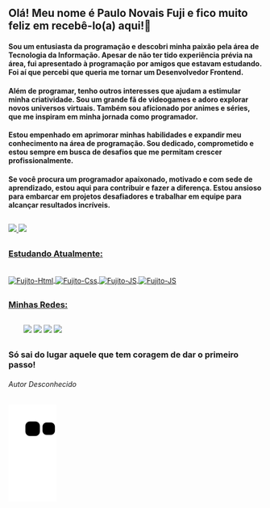 <h2> Olá! Meu nome é Paulo Novais Fuji e fico muito feliz em recebê-lo(a) aqui!👋</h2>

#### Sou um entusiasta da programação e descobri minha paixão pela área de Tecnologia da Informação. Apesar de não ter tido experiência prévia na área, fui apresentado à programação por amigos que estavam estudando. Foi aí que percebi que queria me tornar um Desenvolvedor Frontend.
#### Além de programar, tenho outros interesses que ajudam a estimular minha criatividade. Sou um grande fã de videogames e adoro explorar novos universos virtuais. Também sou aficionado por animes e séries, que me inspiram em minha jornada como programador.
#### Estou empenhado em aprimorar minhas habilidades e expandir meu conhecimento na área de programação. Sou dedicado, comprometido e estou sempre em busca de desafios que me permitam crescer profissionalmente.
#### Se você procura um programador apaixonado, motivado e com sede de aprendizado, estou aqui para contribuir e fazer a diferença. Estou ansioso para embarcar em projetos desafiadores e trabalhar em equipe para alcançar resultados incríveis.

##

<div align="space-evenly">
    <a href="https://github.com/fujitodev">
    <img height="160em" src="https://github-readme-stats.vercel.app/api?username=fujitodev&show_icons=true&theme=github_dark&include_all_commits=true&count_private=true"/>
    <img height="160em" src="https://github-readme-stats.vercel.app/api/top-langs/?username=fujitodev&layout=compact&langs_count=7&theme=github_dark"/>
</div>
  
##
  
  ### Estudando Atualmente:
  <div style="display: inline_block"><br>
        <img align="center" alt="Fujito-Html" height="50" width="60" src="https://cdn.jsdelivr.net/gh/devicons/devicon/icons/html5/html5-original.svg">
        <img align="center" alt="Fujito-Css" height="50" width="60" src="https://cdn.jsdelivr.net/gh/devicons/devicon/icons/css3/css3-original.svg">
        <img align="center" alt="Fujito-JS" height="50" width="60" src="https://cdn.jsdelivr.net/gh/devicons/devicon/icons/javascript/javascript-original.svg">
        <img align="center" alt="Fujito-JS" height="50" width="60" src="https://cdn.jsdelivr.net/gh/devicons/devicon/icons/python/python-original-wordmark.svg" />
  </div>
    
  ##
    
  ### Minhas Redes:
  <div style="margin: 30px">
    <a href="https://www.linkedin.com/in/PauloFuji/" target ="_blank"><img src="https://img.shields.io/badge/LinkedIn-0077B5?style=for-the-badge&logo=linkedin&logoColor=white" target="_blank"></a>  
    <a href="mailto:paulo.novaisfuji@gmail.com" target="_blank"><img src="https://img.shields.io/badge/Gmail-D14836?style=for-the-badge&logo=gmail&logoColor=white"></a>
    <a href="https://instagram.com/fujitooficial?igshid=YmMyMTA2M2Y=" target="_blank"><img src="https://img.shields.io/badge/Instagram-E4405F?style=for-the-badge&logo=instagram&logoColor=white"></a>
    <a href="https://wa.me/qr/E2R366GOWKQVP1" target="_blank"><img src ="https://img.shields.io/badge/WhatsApp-25D366?style=for-the-badge&logo=whatsapp&logoColor=white"></a>
  </div>
  
  ##
    
  ### Só sai do lugar aquele que tem coragem de dar o primeiro passo!
  ###### Autor Desconhecido

  ##
  
  ![Snake animation](https://github.com/FujitoDev/FujitoDev/blob/output/github-contribution-grid-snake.svg)

  ##
